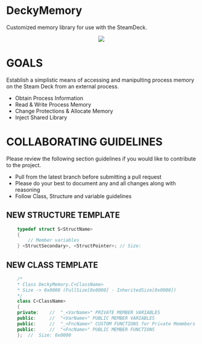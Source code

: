 # DeckyMemory
Customized memory library for use with the SteamDeck.
<p align="center">
<img src="https://github.com/NightFyre/DeckyMemory/assets/80198020/83fa8e55-eb8a-4661-a37f-c57faba0843f.png">
</p>

# GOALS
Establish a simplistic means of accessing and manipulting process memory on the Steam Deck from an external process.
- Obtain Process Information
- Read & Write Process Memory
- Change Protections & Allocate Memory
- Inject Shared Library

# COLLABORATING GUIDELINES
Please review the following section guidelines if you would like to contribute to the project.
- Pull from the latest branch before submitting a pull request
- Please do your best to document any and all changes along with reasoning
- Follow Class, Structure and variable guidelines

## NEW STRUCTURE TEMPLATE
```cpp
    typedef struct S<StructName>
    {
        // Member variables
    } <StructSecondary>, <StructPointer>; // Size: 
```

## NEW CLASS TEMPLATE
```cpp
    /*
    * Class DeckyMemory.C<ClassName>
    * Size -> 0x0000 (FullSize[0x0000] - InheritedSize[0x0000])
    */
    class C<ClassName>
    {
    private:	//	"_<VarName>" PRIVATE MEMBER VARIABLES
    public:     //  "<VarName>" PUBLIC MEMBER VARIABLES      
    public:	    //	"_<FncName>" CUSTOM FUNCTIONS for Private Memmbers
    public:	    //	"<FncName>" PUBLIC MEMBER FUNCTIONS
    };  //  Size: 0x0000
```
